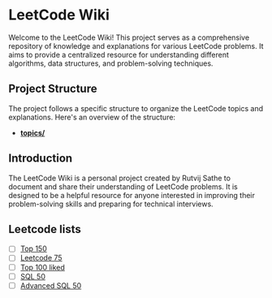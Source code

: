 # LeetCode Wiki

Welcome to the LeetCode Wiki! This project serves as a comprehensive repository of knowledge and explanations for various LeetCode problems. It aims to provide a centralized resource for understanding different algorithms, data structures, and problem-solving techniques.

## Project Structure

The project follows a specific structure to organize the LeetCode topics and explanations. Here's an overview of the structure:

- [**topics/**](./topics/)

## Introduction

The LeetCode Wiki is a personal project created by Rutvij Sathe to document and share their understanding of LeetCode problems. It is designed to be a helpful resource for anyone interested in improving their problem-solving skills and preparing for technical interviews.

## Leetcode lists

- [ ] [Top 150](https://leetcode.com/studyplan/top-interview-150/)
- [ ] [Leetcode 75](https://leetcode.com/studyplan/leetcode-75/)
- [ ] [Top 100 liked](https://leetcode.com/studyplan/top-100-liked/)
- [ ] [SQL 50](https://leetcode.com/studyplan/top-sql-50/)
- [ ] [Advanced SQL 50](https://leetcode.com/studyplan/premium-sql-50)
